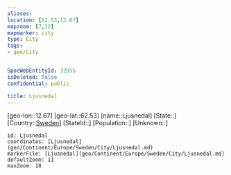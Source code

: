 ```yaml
---
aliases: 
location: [62.53,12.67]
mapzoom: [7,12] 
mapmarker: city 
type: City
tags:
- geo/City


SpocWebEntityId: 32055
isDeleted: false
confidential: public

title: Ljusnedal
---
```

[geo-lon::12.67]
[geo-lat::62.53]
[name::Ljusnedal]
[State::]
[Country::[Sweden](geo/Continent/Europe/Sweden.md)]
[StateId::]
[Population::]
[Unknown::]


```leaflet
id: Ljusnedal
coordinates: [Ljusnedal](geo/Continent/Europe/Sweden/City/Ljusnedal.md)
markerFile: [Ljusnedal](geo/Continent/Europe/Sweden/City/Ljusnedal.md)
defaultZoom: 11 
maxZoom: 18
```


